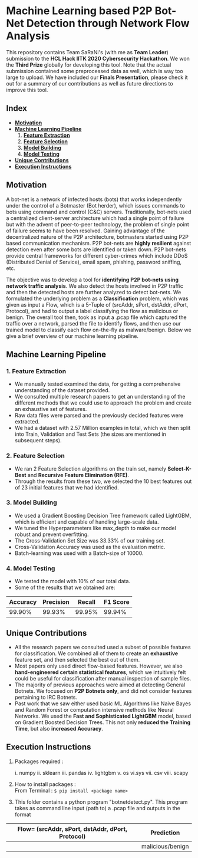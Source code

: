 # Machine Learning based P2P Bot-Net Detection through Network Flow Analysis

This repository contains Team SaRaNi's (with me as **Team Leader**) submission to the **HCL Hack IITK 2020 Cybersecurity Hackathon**. We won the **Third Prize** globally for developing this tool. Note that the actual submission contained some preprocessed data as well, which is way too large to upload. We have included our **Finals Presentation**, please check it out for a summary of our contributions as well as future directions to improve this tool.

## Index
- [**Motivation**](#motivation)
- [**Machine Learning Pipeline**](#machine-learning-pipeline)
    1. [**Feature Extraction**](#1-feature-extraction)
    2. [**Feature Selection**](#2-feature-selection)
    3. [**Model Building**](#3-model-building)
    4. [**Model Testing**](#4-model-testing)
- [**Unique Contributions**](#unique-contributions)
- [**Execution Instructions**](#execution-instructions)

## Motivation

A bot-net is a network of infected hosts (bots) that works independently under the control of a Botmaster (Bot herder), which issues commands to bots using command and control (C&C) servers. Traditionally, bot-nets used a centralized client-server architecture which had a single point of failure but with the advent of peer-to-peer technology, the problem of single point of failure seems to have been resolved. Gaining advantage of the decentralized nature of the P2P architecture, botmasters started using P2P based communication mechanism. P2P bot-nets are **highly resilient** against detection even after some bots are identified or taken down. P2P bot-nets provide central frameworks for different cyber-crimes which include DDoS (Distributed Denial of Service), email spam, phishing, password sniffing, etc.  

The objective was to develop a tool for **identifying P2P bot-nets using network traffic analysis**. We also detect the hosts involved in P2P traffic and then the detected hosts are further analyzed to detect bot-nets. We formulated the underlying problem as a **Classification** problem, which was given as input a Flow, which is a 5-Tuple of (srcAddr, sPort, dstAddr, dPort, Protocol), and had to output a label classifying the flow as malicious or benign. The overall tool then, took as input a .pcap file which captured the traffic over a network, parsed the file to identify flows, and then use our trained model to classify each flow on-the-fly as malware/benign. Below we give a brief overview of our machine learning pipeline.

## Machine Learning Pipeline

### 1. Feature Extraction

- We manually tested examined the data, for getting a comprehensive understanding of the dataset provided.
- We consulted multiple research papers to get an understanding of the different methods that we could use to approach the problem and create an exhaustive set of features.
- Raw data files were parsed and the previously decided features were extracted.
- We had a dataset with 2.57 Million examples in total, which we then split into Train, Validation and Test Sets (the sizes are mentioned in subsequent steps).


### 2. Feature Selection

- We ran 2 Feature Selection algorithms on the train set, namely **Select-K-Best** and **Recursive Feature Elimination (RFE)**.
- Through the results from these two, we selected the 10 best features out of 23 initial features that we had identified.

### 3. Model Building

- We used a Gradient Boosting Decision Tree framework called LightGBM, which is efficient and capable of handling large-scale data.
- We tuned the Hyperparameters like max_depth to make our model robust and prevent overfitting.
- The Cross-Validation Set Size was 33.33% of our training set.
- Cross-Validation Accuracy was used as the evaluation metric.
- Batch-learning was used with a Batch-size of 10000.

### 4. Model Testing

- We tested the model with 10% of our total data.
- Some of the results that we obtained are:  

Accuracy | Precision | Recall | F1 Score
---------|-----------|--------|---------
99.90%   | 99.93%    | 99.95% | 99.94%
	
## Unique Contributions

- All the research papers we consulted used a subset of possible features for classification. We combined all of them to create an **exhaustive** feature set, and then selected the best out of them.
- Most papers only used direct flow-based features. However, we also **hand-engineered certain statistical features**, which we intuitively felt could be useful for classification after manual inspection of sample files.
- The majority of previous approaches were aimed at detecting General Botnets. We focused on **P2P Botnets only**, and did not consider features pertaining to IRC Botnets. 
- Past work that we saw either used basic ML Algorithms like Naive Bayes and Random Forest or computation intensive methods like Neural Networks. We used the **Fast and Sophisticated LightGBM** model, based on Gradient Boosted Decision Trees. This not only **reduced the Training Time**, but also **increased Accuracy**.

## Execution Instructions

1. Packages required :

	i. numpy
	ii. sklearn
	iii. pandas
	iv. lightgbm
	v. os
	vi.sys
	vii. csv
	viii. scapy

2. How to install packages :  
	From Terminal : ```$ pip install <package name>```

3. This folder contains a python program "botnetdetect.py". This program takes as command line input (path to) a .pcap file and outputs in the format  

Flow= (srcAddr, sPort, dstAddr, dPort, Protocol) |	Prediction
------------------------------------------------|------------------
  <Flow-5-Tuple>				|	malicious/benign
